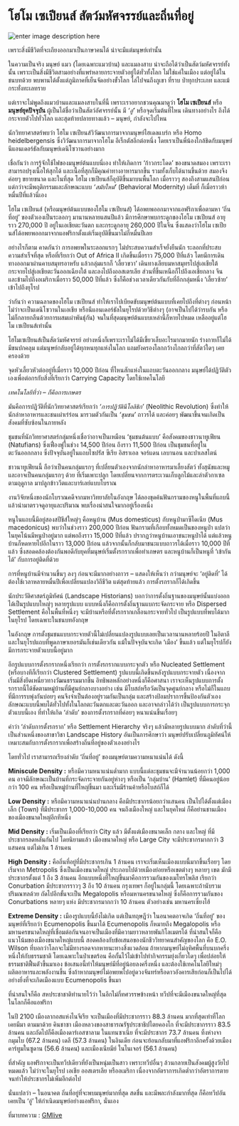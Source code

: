 # โฮโม เซเปียนส์ สัตว์มหัศจรรย์และถิ่นที่อยู่

![enter image description here](https://gmlive.com/wp-content/uploads/2019/09/cropped-DE760E04-99FE-4F5A-A8AF-B303BC2651C2.jpeg)

เพราะสิ่งมีชีวิตที่จะเถียงออกมาเป็นภาษาคนได้ น่าจะมีแต่มนุษย์เท่านั้น

ในความเป็นจริง มนุษย์ แมว \(โดยเฉพาะแมวบ้าน\) และแมลงสาบ น่าจะถือได้ว่าเป็นสัตว์มหัศจรรย์ทั้งนั้น เพราะเป็นสิ่งมีชีวิตสามอย่างที่แพร่หลายกระจายตัวอยู่ได้ทั่วทั้งโลก ไม่ใช่แค่ในเมือง แต่อยู่ได้ในชนบทด้วย พบพานได้ตั้งแต่ภูมิภาคที่เย็นจัดอย่างขั้วโลก ไล่ไปจนถึงภูเขา ที่ราบ ป่าทุกประเภท และแม้กระทั่งทะเลทราย

แต่เราจะไม่พูดถึงแมวบ้านและแมลงสาบในที่นี้ เพราะเราอยากชวนคุณมาดูว่า **โฮโม เซเปียนส์** หรือ **มนุษย์ยุคปัจจุบัน** ผู้เป็นได้ชื่อว่าเป็นสัตว์อัศจรรย์นั้น มี _‘อู่’_ หรือจุดเริ่มต้นที่ไหน เดินทางอย่างไร ถึงได้กระจายตัวไปทั่วโลก และสุดท้ายปลายทางแล้ว – มนุษย์, กำลังจะไปไหน

นักวิทยาศาสตร์พบว่า โฮโม เซเปียนส์วิวัฒนาการมาจากมนุษย์ไฮเดลแบร์ก หรือ Homo heidelbergensis ซึ่งวิวัฒนาการมาจากโฮโม อีเร็กตัสอีกต่อหนึ่ง โดยเราเป็นพี่น้องใกล้ชิดกับมนุษย์นีแอนเดอร์ธัลกับมนุษย์เดนิโซวานอย่างมาก

เชื่อกันว่า การรู้จักใช้ไฟของมนุษย์ต้นแบบนี่เอง ทำให้เกิดการ ‘ก้าวกระโดด’ ของขนาดสมอง เพราะเราสามารถปรุงเนื้อให้สุกได้ และเนื้อที่สุกก็มีคุณค่าทางอาหารมากขึ้น รวมทั้งเก็บได้นานขึ้นด้วย สมองจึงค่อยๆ ขยายขนาด และในที่สุด โฮโม เซเปียนส์ก็อุบัติขึ้นมาบนพื้นโลก เมื่อราวๆ สองถึงสามแสนปีก่อน แต่กว่าจะมีพฤติกรรมและลักษณะแบบ _‘สมัยใหม่’_ \(Behavioral Modernity\) เต็มที่ ก็เมื่อราวห้าหมื่นปีที่แล้วนี่เอง

โฮโม เซเปียนส์ \(หรือมนุษย์ต้นแบบของโฮโม เซเปียนส์\) ได้อพยพออกมาจากแอฟริกาเพื่อตามหา ‘ถิ่นที่อยู่’ ของตัวเองเป็นระลอกๆ มานานหลายแสนปีแล้ว มีการศึกษาพบกระดูกของโฮโม เซเปียนส์ อายุราว 270,000 ปี อยู่ในเอเชียตะวันตก และกระดูกอายุ 260,000 ปีในจีน ซึ่งแสดงว่าโฮโม เซเปียนส์ได้อพยพออกมาจากแอฟริกาตั้งแต่เริ่มอุบัติขึ้นมาไม่กี่หมื่นปีเลย

อย่างไรก็ตาม คาดกันว่า การอพยพในระลอกแรกๆ ไม่ประสบความสำเร็จยั่งยืนนัก ระลอกที่ประสบความสำเร็จที่สุด หรือที่เรียกว่า Out of Africa II เกิดขึ้นเมื่อราว 75,000 ปีที่แล้ว โดยมีการเดินทางออกมาผ่านคาบสมุทรอาหรับ แล้วกลุ่มแรกก็ ‘เลี้ยวขวา’ เดินทางเลียบมหาสมุทรไปสู่เอเชียใต้ กระจายไปสู่เอเชียตะวันออกเฉียงใต้ และลงไปถึงออสเตรเลีย ส่วนที่ขึ้นเหนือก็ไปถึงเอเชียกลาง จีน และข้ามไปถึงอเมริกาเมื่อราว 50,000 ปีที่แล้ว ซึ่งก็คือช่วงเวลาเดียวกันกับที่อีกกลุ่มหนึ่ง ‘เลี้ยวซ้าย’ เข้าไปถึงยุโรป

ว่ากันว่า ความฉลาดของโฮโม เซเปียนส์ ทำให้เราไปเบียดขับมนุษย์ต้นแบบที่เคยไปถึงที่ต่างๆ ก่อนหน้า ไม่ว่าจะเป็นเดนิโซวานในเอเชีย หรือนีแอนเดอร์ธัลในยุโรปด้วยวิธีต่างๆ \(อาจเป็นไปได้ว่ารบกัน หรือไม่ก็กลายกลืนด้วยการผสมเผ่าพันธุ์กัน\) จนในที่สุดมนุษย์ต้นแบบเหล่านี้ก็หายไปหมด เหลืออยู่แต่โฮโม เซเปียนส์เท่านั้น

โฮโมเซเปียนส์เป็นสัตว์มหัศจรรย์ อย่างหนึ่งก็เพราะเราไม่ได้มีเขี้ยวเล็บอะไรมากมายนัก ร่างกายก็ไม่ได้มีขนปกคลุม แต่มนุษย์กลับอยู่ได้ทุกหนทุกแห่งในโลก แถมยังครองโลกกว้างไกลกว่าที่สัตว์ใดๆ เคยครองด้วย

จุดหัวเลี้ยวหัวต่ออยู่ที่เมื่อราว 10,000 ปีก่อน ที่ไหนสักแห่งในแถบตะวันออกกลาง มนุษย์ได้ปฏิวัติตัวเองเพื่อต่อกรกับสิ่งที่เรียกว่า Carrying Capacity โดยใช้เทคโนโลยี

_เทคโนโลยีที่ว่า – ก็คือการเกษตร_

มันคือการปฏิวัติที่นักวิทยาศาสตร์เรียกว่า _‘การปฏิวัตินีโอลิธิก’_ \(Neolithic Revolution\) ซึ่งทำให้นักล่าหาอาหารและชนเผ่าเร่ร่อน มารวมตัวกันเป็น _‘ชุมชน’_ ถาวรได้ และค่อยๆ พัฒนาขึ้นจนเกิดเป็นสังคมที่ซับซ้อนในภายหลัง

ชุมชนที่นักวิทยาศาสตร์กลุ่มหนึ่งเชื่อว่าอาจเป็นเหมือน ‘ชุมชนต้นแบบ’ คือสังคมของชาวนาทูเฟียน \(Natufians\) ซึ่งเฟื่องฟูในช่วง 14,500 ปีก่อน ถึงราว 11,500 ปีก่อน เป็นชุมชนที่อยู่ในตะวันออกกลาง ซึ่งปัจจุบันอยู่ในแถบไซปรัส ซีเรีย อิสราเอล จอร์แดน เลบานอน และปาเลสไตน์

ชาวนาทูเฟียนนี้ ถือว่าเป็นคนกลุ่มแรกๆ ที่เปลี่ยนตัวเองจากนักล่าหาอาหารมาเลี้ยงสัตว์ ทั้งสุนัขและหมู และอาจเป็นคนกลุ่มแรกๆ ด้วย ที่เริ่มเพาะปลูก โดยเปลี่ยนจากการตระเวนเก็บลูกไม้และล่าตัวกาเซลตามฤดูกาล มาปลูกข้าววีตและบาร์เลย์แบบโบราณ

งานวิจัยหนึ่งของนักโบราณคดีจากมหาวิทยาลัยในอังกฤษ ได้ลองขุดค้นฟันกรามของหนูในพื้นที่แถบนี้ แล้วนำมาตรวจดูอายุและปริมาณ พบเรื่องน่าสนใจมากอยู่เรื่องหนึ่ง

หนูในแถบนี้มีอยู่สองสปีชีส์ใหญ่ๆ คือหนูบ้าน \(Mus domesticus\) กับหนูป่ามาซีโดเนีย \(Mus macedonicus\) พบว่าในช่วงราว 200,000 ปีก่อน ฟันกรามที่เกือบทั้งหมดเป็นของหนูป่า แปลว่าในยุคโน้นมีหนูป่าอยู่มาก แต่พอถึงราว 15,000 ปีที่แล้ว ปรากฏว่าหนูบ้านเอาชนะหนูป่าได้ แต่แล้วหนูบ้านก็หดหายไปอีกในราว 13,000 ปีก่อน แล้วจากนั้นก็กลับมาชนะแบบถาวรได้เมื่อราว 10,000 ปีที่แล้ว ซึ่งสอดคล้องต้องกันพอดีกับยุคที่มนุษย์เริ่มตั้งรกรากเพื่อทำเกษตร และหนูบ้านก็เป็นหนูที่ ‘เข้ากันได้’ กับการอยู่ติดที่ด้วย

การที่หนูบ้านมีจำนวนขึ้นๆ ลงๆ ก่อนจะมีมากอย่างถาวร – แสดงให้เห็นว่า กว่ามนุษย์จะ ‘อยู่ติดที่’ ได้ ต้องใช้เวลาหลายหมื่นปีเพื่อเปลี่ยนแปลงวิถีชีวิต แต่สุดท้ายแล้ว การตั้งรกรากก็ได้เกิดขึ้น

นักประวัติศาสตร์ภูมิทัศน์ \(Landscape Historians\) บอกว่าการตั้งถิ่นฐานของมนุษย์นั้นแบ่งออกได้เป็นรูปแบบใหญ่ๆ หลายรูปแบบ แบบหนึ่งก็คือการตั้งถิ่นฐานแบกระจัดกระจาย หรือ Dispersed Settlement คือในพื้นที่หนึ่งๆ จะมีบ้านหรือที่ตั้งรกรากเกลื่อนกระจายทั่วไป เป็นรูปแบบที่พบได้มากในยุโรป โดยเฉพาะในชนบทอังกฤษ

ในอังกฤษ การตั้งชุมชนแบบกระจายตัวนี้ไม่เปลี่ยนแปลงรูปแบบเลยเป็นเวลานานหลายร้อยปี ในอิตาลีและในยุโรปแถบที่พูดภาษาเยอรมันก็เช่นเดียวกัน แม้ในปัจจุบันจะเกิด ‘เมือง’ ขึ้นแล้ว แต่ในยุโรปก็ยังมีการกระจายตัวแบบนี้อยู่มาก

อีกรูปแบบการตั้งรกรากหนึ่งเรียกว่า การตั้งรกรากแบบกระจุกตัว หรือ Nucleated Settlement \(หรือบางทีก็เรียกว่า Clustered Settlement\) รูปแบบนี้เกิดขึ้นหลังรูปแบบกระจายตัว เนื่องจากเริ่มมีสิ่งยึดเหนี่ยวทางวัฒนธรรมมากขึ้น อิทธิพลหลักอย่างหนึ่งก็คือศาสนา เราจะเห็นรูปแบบการตั้งรกรากนี้ได้ชัดตามหมู่บ้านที่มีศูนย์กลางบางอย่าง เช่น มีโบสถ์หรือวัดเป็นจุดศูนย์กลาง หรือไม่ก็ในแถบที่มีการรบพุ่งกันบ่อยๆ คนจึงจำเป็นต้องอยู่รวมกันเป็นกลุ่ม และสร้างป้อมปราการขึ้นป้องกันตัวเอง ลักษณะแบบนี้พบได้ทั่วไปทั้งในโลกตะวันตกและตะวันออก และอาจกล่าวได้ว่า เป็นรูปแบบการกระจุกตัวแบบนี้เอง ที่ทำให้เกิด ‘ลำดับ’ ของการตั้งรกรากที่ค่อยๆ หนาแน่นขึ้นเรื่อยๆ

คำว่า ‘ลำดับการตั้งรกราก’ หรือ Settlement Hierarchy จริงๆ แล้วมีหลายรูปแบบมาก ลำดับที่ว่านี้เป็นส่วนหนึ่งของสาขาวิชา Landscape History อันเป็นการศึกษาว่า มนุษย์ปรับเปลี่ยนภูมิทัศน์ให้เหมาะสมกับการตั้งรกรากเพื่อสร้างถิ่นที่อยู่ของตัวเองอย่างไร

โดยทั่วไป เราสามารถเรียงลำดับ ‘ถิ่นที่อยู่’ ของมนุษย์ตามความหนาแน่นได้ ดังนี้

**Miniscule Density :** หรือมีความหนาแน่นต่ำมาก แบบนี้แต่ละชุมชนจะมีจำนวนน้อยกว่า 1,000 คน อาจมีลักษณะเป็นบ้านที่กระจัดกระจายกันอยู่ห่างๆ หรือเป็น ‘กลุ่มบ้าน’ \(Hamlet\) ที่มีคนอยู่น้อยกว่า 100 คน หรือเป็นหมู่บ้านที่ใหญ่ขึ้นมา และเริ่มมีร้านค้าหรือโบสถ์ก็ได้

**Low Density :** หรือมีความหนาแน่นปานกลาง คือมีประชากรน้อยกว่าแสนคน เป็นไปได้ตั้งแต่เมืองเล็ก \(Town\) ที่มีประชากร 1,000-10,000 คน จนถึงเมืองใหญ่ และในยุคใหม่ ก็คือย่านชานเมืองของเมืองขนาดใหญ่อีกทีหนึ่ง

**Mid Density :** เริ่มเป็นเมืองที่เรียกว่า City แล้ว มีตั้งแต่เมืองขนาดเล็ก กลาง และใหญ่ ที่มีประชากรลดหลั่นกันไป โดยนิยามแล้ว เมืองขนาดใหญ่ หรือ Large City จะมีประชากรมากกว่า 3 แสนคน แต่ไม่เกิน 1 ล้านคน

**High Density :** คือถิ่นที่อยู่ที่มีประชากรเกิน 1 ล้านคน เราจะเริ่มเห็นเมืองแบบนี้มากขึ้นเรื่อยๆ โดยเริ่มจาก Metropolis ซึ่งเป็นเมืองขนาดใหญ่ ประกอบไปด้วยเมืองย่อยหรือเขตต่างๆ หลายๆ เขต มักมีประชากรตั้งแต่ 1 ถึง 3 ล้านคน อีกแบบหนึ่งที่ใหญ่ขึ้นมาคือการรวมกันของเมโทรโพลิส เรียกว่า Conurbation มีประชากรราวๆ 3 ถึง 10 ล้านคน กรุงเทพฯ ก็อยู่ในกลุ่มนี้ โดยเฉพาะถ้านับรวมปริมณฑลด้วย ถัดไปอีกขั้นจะเป็น Megalopolis หรือมหานครขนาดใหญ่ ซึ่งก็คือการรวมกันของ Conurbations หลายๆ แห่ง มีประชากรมากกว่า 10 ล้านคน ตัวอย่างเช่น มหานครเซี่ยงไฮ้

**Extreme Density :** เมืองรูปแบบนี้ยังไม่เกิด แต่เป็นทฤษฎีว่า ในอนาคตอาจเกิด ‘ถิ่นที่อยู่’ ของมนุษย์ที่เรียกว่า Ecumenopolis ขึ้นมาได้ Ecumenopolis ก็หมายถึง Megalopolis หรือมหานครขนาดใหญ่ที่เชื่อมต่อกันจนอาจเป็นเมืองที่มีความยาวหลายพันกิโลเมตรได้ ที่น่าสนใจก็คือ แนวโน้มของเมืองขนาดใหญ่แบบนี้ สอดคล้องกับข้อเสนอของนักชีววิทยาคนสำคัญของโลก คือ E.O. Wilson ที่บอกว่าโลกจะไม่มีทางรอดจากหายนะทางสิ่งแวดล้อม ถ้าหากมนุษย์ไม่อุทิศพื้นที่บนบกครึ่งหนึ่งให้กับธรรมชาติ โดยเฉพาะในป่าเขตร้อน คือกั้นไว้ไม่เข้าไปทำกิจกรรมยุ่งเกี่ยวใดๆ เพื่อปล่อยให้ธรรมชาติฟื้นตัวขึ้นมาเอง ข้อเสนอนี้ทำให้มนุษย์มีที่อยู่น้อยลงครึ่งหนึ่ง และต้องใช้เทคโนโลยีใหม่ๆ ผลิตอาหารและพลังงานขึ้น ซึ่งถ้าหากมนุษย์ไม่อพยพไปอยู่ดวงจันทร์หรือดาวอังคารเสียก่อนก็เป็นไปได้อย่างยิ่งที่จะเกิดเมืองแบบ Ecumenopolis ขึ้นมา

ที่น่าสนใจก็คือ สหประชาชาติทำนายไว้ว่า ในอีกไม่กี่ทศวรรษข้างหน้า ทวีปที่จะมีเมืองขนาดใหญ่ที่สุดในโลกก็คือแอฟริกา

ในปี 2100 เมืองลากอสแห่งไนจีเรีย จะเป็นเมืองที่มีประชากรราว 88.3 ล้านคน มากที่สุดเท่าที่โลกเคยมีมา ตามมาด้วย คินชาซา เมืองหลวงของสาธารณรัฐประชาธิปไตยคองโก ที่จะมีประชากรราว 83.5 ล้านคน และถัดไปก็คือเมืองดาร์เอสซาลาม ในแทนซาเนีย ที่จะมีประชากร 73.7 ล้านคน ทิ้งห่างจากมุมไบ \(67.2 ล้านคน\) เดลี \(57.3 ล้านคน\) ในอินเดีย ก่อนจะย้อนกลับมาที่แอฟริกาอีกครั้งด้วยเมืองคาร์ทูมในซูดาน \(56.6 ล้านคน\) และเมืองเนียมีย์ ในไนเจอร์ \(56.1 ล้านคน\)

ที่สำคัญ แอฟริกาจะเป็นทวีปเดียวที่ยังเป็นหนุ่มเป็นสาว เพราะทวีปอื่นๆ ล้วนกลายเป็นสังคมผู้สูงวัยไปหมดแล้ว ไม่ว่าจะในยุโรป เอเชีย ออสเตรเลีย หรืออเมริกา เนื่องจากอัตราการเกิดต่ำกว่าอัตราการตาย จนทำให้ประชากรไม่เพิ่มอีกต่อไป

นั่นแปลว่า – ในอนาคต ถิ่นที่อยู่ที่จะพบมนุษย์มากที่สุด สดชื่น และมีพละกำลังมากที่สุด ก็คือทวีปอันเคยเป็น ‘อู่’ ให้กำเนิดมนุษย์อย่างแอฟริกา, นั่นเอง

ที่มาบทความ : [GMlive](https://gmlive.com/homosapien/) 

